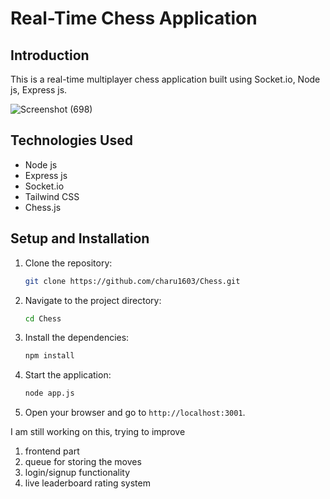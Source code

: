 # Real-Time Chess Application

## Introduction

This is a real-time multiplayer chess application built using Socket.io, Node js, Express js.

![Screenshot (698)](https://github.com/user-attachments/assets/511b2597-8b83-4ae2-8899-93dd94b81525)

## Technologies Used

- Node js
- Express js
- Socket.io
- Tailwind CSS
- Chess.js

## Setup and Installation

1. Clone the repository:
    ```bash
    git clone https://github.com/charu1603/Chess.git
    ```
2. Navigate to the project directory:
    ```bash
    cd Chess
    ```
3. Install the dependencies:
    ```bash
    npm install
    ```
4. Start the application:
    ```bash
    node app.js
    ```
5. Open your browser and go to `http://localhost:3001`.

I am still working on this, trying to improve
1) frontend part
2) queue for storing the moves
3) login/signup functionality
4) live leaderboard rating system
